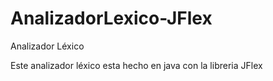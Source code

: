 # AnalizadorLexico-JFlex
Analizador Léxico

Este analizador léxico esta hecho en java con la libreria JFlex
